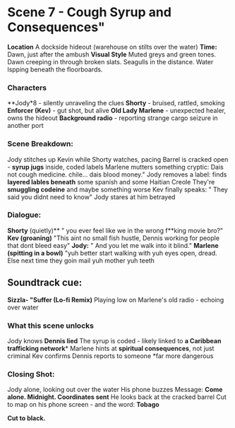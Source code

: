 # Scene 7 - Cough Syrup and Consequences"
**Location** A dockside hideout (warehouse on stilts over the water)
**Time:** Dawn, just after the ambush
**Visual Style**
Muted greys and green tones. Dawn creeping in through broken slats. Seagulls in the distance. Water lspping beneath the floorboards.
### Characters
**Jody*8 - silently unraveling the clues
**Shorty** - bruised, rattled, smoking
**Enforcer (Kev)** - gut shot, but alive
**Old Lady Marlene** - unexpected healer, owns the hideout
**Background radio** - reporting strange cargo seizure in another port
### Scene Breakdown:
Jody stitches up Kevin while Shorty watches, pacing
Barrel is cracked open - **syrup jugs** inside, coded labels
Marlene mutters something cryptic: Dais not cough medicine. chile... dais blood money."
Jody removes a label: finds **layered lables beneath** some spanish and some Haitian Creole
They're  **smuggling codeine** and maybe something worse
Kev finally speaks:
" They said you didnt need to know"
Jody stares at him betrayed
### Dialogue:
**Shorty** (quietly)**
" you ever feel like we in the wrong f**king movie bro?"
**Kev (groaning)**
"This aint no small fish hustle, Dennis working for people that dont bleed easy"
**Jody:** " And you let me walk into it blind."
**Marlene (spitting in a bowl)**
"yuh better start walking with yuh eyes open, dread. Else next time they goin mail yuh mother yuh teeth
## Soundtrack cue:
**Sizzla- "Suffer (Lo-fi Remix)**
Playing low on Marlene's old radio - echoing over water
### What this scene unlocks
Jody knows **Dennis lied**
The syrup is coded - likely linked to **a Caribbean trafficking network***
Marlene hints at **spiritual consequences**, not just criminal
Kev confirms Dennis reports to someone *far more dangerous 
### Closing Shot:
Jody alone, looking out over the water
His phone buzzes
Message: **Come alone. Midnight. Coordinates sent**
He looks back at the cracked barrel
Cut to map on his phone screen - and the word:
**Tobago**

**Cut to black.**

